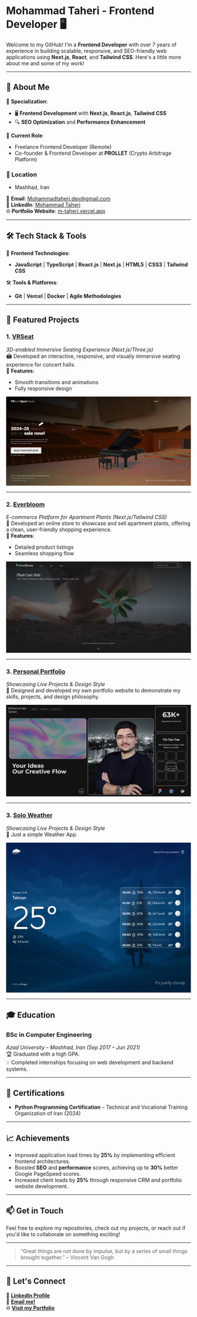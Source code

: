 # Mohammad Taheri - Frontend Developer 🖥️

Welcome to my GitHub! I'm a **Frontend Developer** with over 7 years of experience in building scalable, responsive, and SEO-friendly web applications using **Next.js**, **React**, and **Tailwind CSS**. Here's a little more about me and some of my work!

---

## 🚀 About Me

🎯 **Specialization**: 
- 🖥️ **Frontend Development** with **Next.js**, **React.js**, **Tailwind CSS**
- 🔍 **SEO Optimization** and **Performance Enhancement**

🌟 **Current Role**: 
- Freelance Frontend Developer (Remote)
- Co-founder & Frontend Developer at **PROLLET** (Crypto Arbitrage Platform)

### 📍 Location
- Mashhad, Iran

📧 **Email**: [Mohammadtaheri.dev@gmail.com](mailto:Mohammadtaheri.dev@gmail.com)  
🔗 **LinkedIn**: [Mohammad Taheri](https://www.linkedin.com/in/mohammad-taheri-6b5ba0241)  
🌐 **Portfolio Website**: [m-taheri.vercel.app](https://m-taheri.vercel.app/)

---

## 🛠️ Tech Stack & Tools

🔧 **Frontend Technologies**:
- **JavaScript** | **TypeScript** | **React.js** | **Next.js** | **HTML5** | **CSS3** | **Tailwind CSS**

🛠️ **Tools & Platforms**:
- **Git** | **Vercel** | **Docker** | **Agile Methodologies**

---

## 🌱 Featured Projects

### 1. **[VRSeat](https://3d-concert-hall.vercel.app/)**
   _3D-enabled Immersive Seating Experience (Next.js/Three.js)_  
   🏟️ Developed an interactive, responsive, and visually immersive seating experience for concert halls.  
   🚀 **Features**:
   - Smooth transitions and animations
   - Fully responsive design

   ![VRSeat Preview](concert.PNG)

---

### 2. **[Everbloom](https://everbloom-mt.vercel.app/)**
   _E-commerce Platform for Apartment Plants (Next.js/Tailwind CSS)_  
   🌱 Developed an online store to showcase and sell apartment plants, offering a clean, user-friendly shopping experience.  
   🚀 **Features**:
   - Detailed product listings
   - Seamless shopping flow

   ![Everbloom Preview](everbloom.PNG)

---

### 3. **[Personal Portfolio](https://m-taheri.vercel.app/)**
   _Showcasing Live Projects & Design Style_  
   🎨 Designed and developed my own portfolio website to demonstrate my skills, projects, and design philosophy.

   ![Portfolio Preview](portfolio.PNG)

---

### 3. **[Solo Weather](https://solo-weather.vercel.app/)**
   _Showcasing Live Projects & Design Style_  
   🎨 Just a simple Weather App.

   ![Portfolio Preview](weather.PNG)

---

## 🎓 Education

### BSc in **Computer Engineering**
   _Azad University – Mashhad, Iran (Sep 2017 – Jun 2021)_  
   🏆 Graduated with a high GPA.  
   💡 Completed internships focusing on web development and backend systems.

---

## 🏅 Certifications

- **Python Programming Certification** – Technical and Vocational Training Organization of Iran (2024)

---

## 📈 Achievements

- Improved application load times by **25%** by implementing efficient frontend architectures.
- Boosted **SEO** and **performance** scores, achieving up to **30%** better Google PageSpeed scores.
- Increased client leads by **25%** through responsive CRM and portfolio website development.

---

## 📫 Get in Touch

Feel free to explore my repositories, check out my projects, or reach out if you'd like to collaborate on something exciting!  

---

> “Great things are not done by impulse, but by a series of small things brought together.” – Vincent Van Gogh

---

## 💼 Let's Connect

🔗 **[LinkedIn Profile](https://www.linkedin.com/in/mohammad-taheri-6b5ba0241)**  
📧 **[Email me!](mailto:Mohammadtaheri.dev@gmail.com)**  
🌐 **[Visit my Portfolio](https://m-taheri.vercel.app/)**
